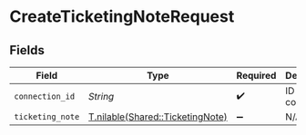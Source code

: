 # CreateTicketingNoteRequest


## Fields

| Field                                                                    | Type                                                                     | Required                                                                 | Description                                                              |
| ------------------------------------------------------------------------ | ------------------------------------------------------------------------ | ------------------------------------------------------------------------ | ------------------------------------------------------------------------ |
| `connection_id`                                                          | *String*                                                                 | :heavy_check_mark:                                                       | ID of the connection                                                     |
| `ticketing_note`                                                         | [T.nilable(Shared::TicketingNote)](../../models/shared/ticketingnote.md) | :heavy_minus_sign:                                                       | N/A                                                                      |